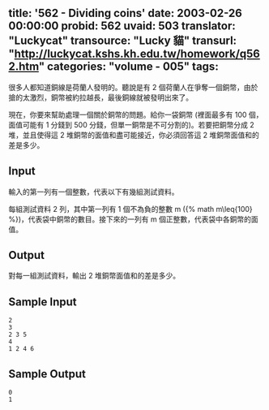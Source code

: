 title: '562 - Dividing coins'
date: 2003-02-26 00:00:00
probid: 562
uvaid: 503
translator: "Luckycat"
transource: "Lucky 貓"
transurl: "http://luckycat.kshs.kh.edu.tw/homework/q562.htm"
categories: "volume - 005"
tags:
---

很多人都知道銅線是荷蘭人發明的。聽說是有 2 個荷蘭人在爭奪一個銅幣，由於搶的太激烈，銅幣被約拉越長，最後銅線就被發明出來了。

現在，你要來幫助處理一個關於銅幣的問題。給你一袋銅幣 (裡面最多有 100 個，面值可能有 1 分錢到 500 分錢，但單一銅幣是不可分割的)。若要把銅幣分成 2 堆，並且使得這 2 堆銅幣的面值和盡可能接近，你必須回答這 2 堆銅幣面值和的差是多少。

## Input ##

輸入的第一列有一個整數，代表以下有幾組測試資料。

每組測試資料 2 列，其中第一列有 1 個不為負的整數 m ({% math m\leq{100} %})，代表袋中銅幣的數目。接下來的一列有 m 個正整數，代表袋中各銅幣的面值。

## Output ##

對每一組測試資料，輸出 2 堆銅幣面值和的差是多少。

## Sample Input ##

	2
	3
	2 3 5
	4
	1 2 4 6

## Sample Output ##

	0
	1
